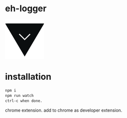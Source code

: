 # eh-logger
![](https://raw.githubusercontent.com/risonakamo/eh-logger/master/icons/128.png)

# installation
```bash
npm i
npm run watch
ctrl-c when done.
```

chrome extension. add to chrome as developer extension.